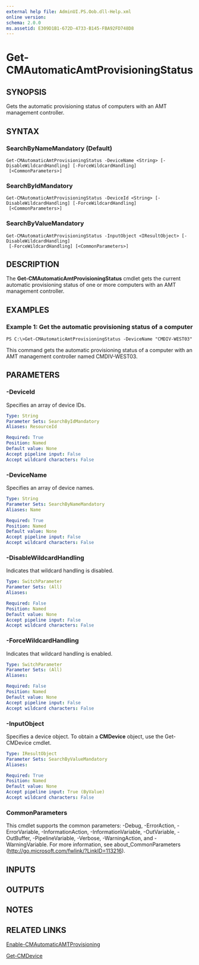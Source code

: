 ```yaml
---
external help file: AdminUI.PS.Oob.dll-Help.xml
online version: 
schema: 2.0.0
ms.assetid: E309D1B1-672D-4733-B145-FBA92FD748D8
---
```


# Get-CMAutomaticAmtProvisioningStatus

## SYNOPSIS
Gets the automatic provisioning status of computers with an AMT management controller.

## SYNTAX

### SearchByNameMandatory (Default)
```
Get-CMAutomaticAmtProvisioningStatus -DeviceName <String> [-DisableWildcardHandling] [-ForceWildcardHandling]
 [<CommonParameters>]
```

### SearchByIdMandatory
```
Get-CMAutomaticAmtProvisioningStatus -DeviceId <String> [-DisableWildcardHandling] [-ForceWildcardHandling]
 [<CommonParameters>]
```

### SearchByValueMandatory
```
Get-CMAutomaticAmtProvisioningStatus -InputObject <IResultObject> [-DisableWildcardHandling]
 [-ForceWildcardHandling] [<CommonParameters>]
```

## DESCRIPTION
The **Get-CMAutomaticAmtProvisioningStatus** cmdlet gets the current automatic provisioning status of one or more computers with an AMT management controller.

## EXAMPLES

### Example 1: Get the automatic provisioning status of a computer
```
PS C:\>Get-CMAutomaticAmtProvisioningStatus -DeviceName "CMDIV-WEST03"
```

This command gets the automatic provisioning status of a computer with an AMT management controller named CMDIV-WEST03.

## PARAMETERS

### -DeviceId
Specifies an array of device IDs.

```yaml
Type: String
Parameter Sets: SearchByIdMandatory
Aliases: ResourceId

Required: True
Position: Named
Default value: None
Accept pipeline input: False
Accept wildcard characters: False
```

### -DeviceName
Specifies an array of device names.

```yaml
Type: String
Parameter Sets: SearchByNameMandatory
Aliases: Name

Required: True
Position: Named
Default value: None
Accept pipeline input: False
Accept wildcard characters: False
```

### -DisableWildcardHandling
Indicates that wildcard handling is disabled.

```yaml
Type: SwitchParameter
Parameter Sets: (All)
Aliases: 

Required: False
Position: Named
Default value: None
Accept pipeline input: False
Accept wildcard characters: False
```

### -ForceWildcardHandling
Indicates that wildcard handling is enabled.

```yaml
Type: SwitchParameter
Parameter Sets: (All)
Aliases: 

Required: False
Position: Named
Default value: None
Accept pipeline input: False
Accept wildcard characters: False
```

### -InputObject
Specifies a device object.
To obtain a **CMDevice** object, use the Get-CMDevice cmdlet.

```yaml
Type: IResultObject
Parameter Sets: SearchByValueMandatory
Aliases: 

Required: True
Position: Named
Default value: None
Accept pipeline input: True (ByValue)
Accept wildcard characters: False
```

### CommonParameters
This cmdlet supports the common parameters: -Debug, -ErrorAction, -ErrorVariable, -InformationAction, -InformationVariable, -OutVariable, -OutBuffer, -PipelineVariable, -Verbose, -WarningAction, and -WarningVariable. For more information, see about_CommonParameters (http://go.microsoft.com/fwlink/?LinkID=113216).

## INPUTS

## OUTPUTS

## NOTES

## RELATED LINKS

[Enable-CMAutomaticAMTProvisioning](./Enable-CMAutomaticAMTProvisioning.md)

[Get-CMDevice](./Get-CMDevice.md)


